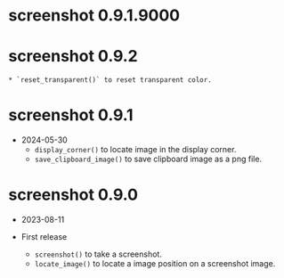 # screenshot 0.9.1.9000

# screenshot 0.9.2

    * `reset_transparent()` to reset transparent color.

# screenshot 0.9.1

* 2024-05-30
    * `display_corner()` to locate image in the display corner.
    * `save_clipboard_image()` to save clipboard image as a png file.

# screenshot 0.9.0

* 2023-08-11

* First release
    * `screenshot()` to take a screenshot.
    * `locate_image()` to locate a image position on a screenshot image.
